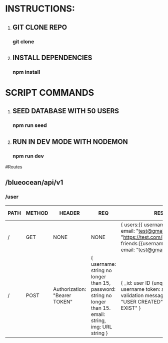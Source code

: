 # INSTRUCTIONS:
1. ## GIT CLONE REPO
    ### git clone <repo name>
2. ## INSTALL DEPENDENCIES
    ### npm install



# SCRIPT COMMANDS
1. ## SEED DATABASE WITH 50 USERS
    ### npm run seed
2. ## RUN IN DEV MODE WITH NODEMON
    ### npm run dev




#Routes
## /blueocean/api/v1

### /user

| PATH | METHOD | HEADER | REQ | RES | USE CASE |
|---|---|---|---|---|---|
| / | GET | NONE | NONE | { users:[{ username: "test", email: "test@gmail.com", img: "https://test.com/profilepic.jpg", friends:[{username:"test", email: "test@gmail.com"}] }] } | GET ALL USERS |
| / | POST | Authorization: "Bearer TOKEN" | { username: string no longer than 15, password: string no longer than 15. email: string, img: URL string } | { _id: user ID (unque) user: username token: a token for validation message: a string IE "USER CREATED" \|\| "USER EXIST" } | CREATE A SINGLE USER |


